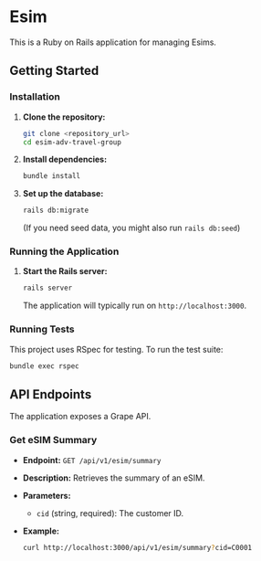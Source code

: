 # Esim

This is a Ruby on Rails application for managing Esims.

## Getting Started

### Installation

1.  **Clone the repository:**
    ```bash
    git clone <repository_url>
    cd esim-adv-travel-group
    ```

2.  **Install dependencies:**
    ```bash
    bundle install
    ```

3.  **Set up the database:**
    ```bash
    rails db:migrate
    ```
    (If you need seed data, you might also run `rails db:seed`)

### Running the Application

1.  **Start the Rails server:**
    ```bash
    rails server
    ```
    The application will typically run on `http://localhost:3000`.

### Running Tests

This project uses RSpec for testing. To run the test suite:

```bash
bundle exec rspec
```

## API Endpoints

The application exposes a Grape API.

### Get eSIM Summary

*   **Endpoint:** `GET /api/v1/esim/summary`
*   **Description:** Retrieves the summary of an eSIM.
*   **Parameters:**
    *   `cid` (string, required): The customer ID.

*   **Example:**

    ```bash
    curl http://localhost:3000/api/v1/esim/summary?cid=C0001
    ```